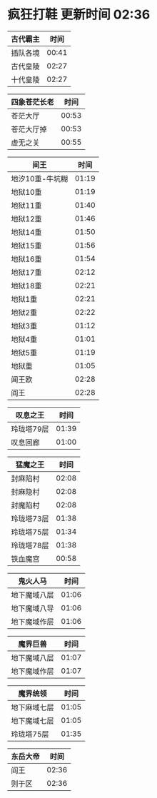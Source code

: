 # 疯狂打鞋 更新时间 02:36

| 古代霸主   | 时间    |
|--------|-------|
| 插队各境 | 00:41 |
| 古代皇陵 | 02:27 |
| 十代皇陵 | 02:27 |

| 四象苍茫长老   | 时间    |
|--------|-------|
| 苍茫大厅 | 00:53 |
| 苍茫大厅掉 | 00:53 |
| 虚无之关 | 00:55 |

| 间王   | 时间    |
|--------|-------|
| 地汐10重-牛坑糊 | 01:19 |
| 地狱10重 | 01:19 |
| 地狱11重 | 01:40 |
| 地狱12重 | 01:46 |
| 地狱14重 | 01:50 |
| 地狱15重 | 01:56 |
| 地狱16重 | 01:54 |
| 地狱17重 | 02:12 |
| 地狱18重 | 02:21 |
| 地狱1重 | 02:21 |
| 地狱2重 | 02:22 |
| 地狱3重 | 01:12 |
| 地狱4重 | 01:01 |
| 地狱5重 | 01:19 |
| 地狱重 | 01:05 |
| 闻王欧 | 02:28 |
| 阎王 | 02:28 |

| 叹息之王   | 时间    |
|--------|-------|
| 玲珑塔79层 | 01:39 |
| 叹息回廊 | 01:00 |

| 猛魔之王   | 时间    |
|--------|-------|
| 封麻陷村 | 02:08 |
| 封麻隐村 | 02:08 |
| 封魔陷村 | 02:08 |
| 玲珑塔73层 | 01:38 |
| 玲珑塔75层 | 01:34 |
| 玲珑塔78层 | 01:38 |
| 铁血魔宫 | 00:58 |

| 鬼火人马   | 时间    |
|--------|-------|
| 地下魔域八层 | 01:06 |
| 地下魔域八导 | 01:06 |
| 地下魔域作层 | 01:06 |

| 魔界巨兽   | 时间    |
|--------|-------|
| 地下魔域八层 | 01:07 |
| 地下魔域作层 | 01:07 |

| 魔界统领   | 时间    |
|--------|-------|
| 地下麻域七层 | 01:05 |
| 地下魔域七层 | 01:05 |
| 玲珑塔75层 | 01:35 |

| 东岳大帝   | 时间    |
|--------|-------|
| 阎王 | 02:36 |
| 则于区 | 02:36 |